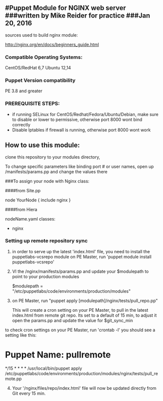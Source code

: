 #Puppet Module for NGINX web server
###written by Mike Reider for practice
###Jan 20, 2016
--
sources used to build nginx module:

http://nginx.org/en/docs/beginners_guide.html

### Compatible Operating Systems:
CentOS/RedHat 6,7
Ubuntu 12,14

### Puppet Version compatibility
PE 3.8 and greater

### PREREQUISITE STEPS:
- if running SELinux for CentOS/Redhat/Fedora/Ubuntu/Debian, make sure to disable or lower to permissive, otherwise port 8000 wont bind correctly
- Disable Iptables if firewall is running, otherwise port 8000 wont work

## How to use this module:
clone this repository to your modules directory,

To change specific parameters like binding port # or user names, open up /manifests/params.pp and change the values there

###To assign your node with Nginx class:

####from Site.pp

node YourNode { include nginx }

####from Hiera

nodeName.yaml
classes:
   - nginx

### Setting up remote repository sync
1. in order to serve up the latest 'index.html' file, you need to install the puppetlabs-vcsrepo module
   on PE Master, run 'puppet module install puppetlabs-vcsrepo'

2. VI the /nginx/manifests/params.pp and update your $modulepath to point to your production modules
   
   $modulepath = "/etc/puppetlabs/code/environments/production/modules"

3. on PE Master, run "puppet apply [modulepath]/nginx/tests/pull_repo.pp"
   
   This will create a cron setting on your PE Master, to pull in the latest index.html from remote git repo. Its set to a default of 15 min, to adjust it open the params.pp and update the value for $git_sync_min

  to check cron settings on your PE Master, run 'crontab -l'
  you should see a setting like this:
  
  # Puppet Name: pullremote
  \*/15 * * * * /usr/local/bin/puppet apply /etc/puppetlabs/code/environments/production/modules/nginx/tests/pull_remote.pp


4. Your '/nginx/files/repo/index.html' file will now be updated directly from Git every 15 min. 

